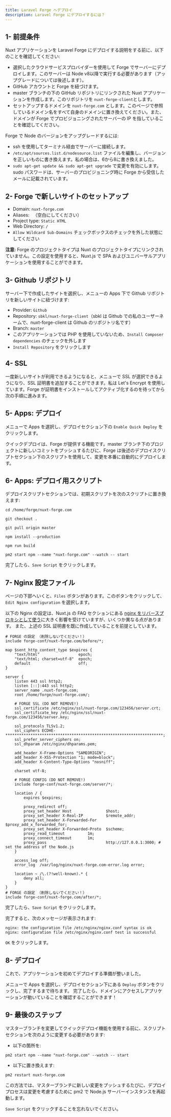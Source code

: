 ```yaml
---
title: Laravel Forge へデプロイ
description: Laravel Forge にデプロイするには？
---
```


## 1- 前提条件

Nuxt アプリケーションを Laravel Forge にデプロイする説明をする前に、以下のことを確認してください:

* 選択したクラウドサービスプロバイダーを使用して Forge でサーバーにデプロイします。このサーバーは Node v8以降で実行する必要があります（アップグレードについては後述します）。
* GitHub アカウントと Forge を紐づけます。
* master ブランチの下の GitHub リポジトリにリンクされた Nuxt アプリケーションを作成します。このリポジトリを `nuxt-forge-client`とします。
* セットアップするドメインを `nuxt-forge.com` とします。このページで参照しているドメイン名をすべて自身のドメインに置き換えてください。また、ドメインが Forge でプロビジョニングされたサーバーの IP を指していることを確認してください。

Forge で Node のバージョンをアップグレードするには:
* ssh を使用してターミナル経由でサーバーに接続します。
* `/etc/apt/sources.list.d/nodesource.list` ファイルを編集し、バージョンを正しいものに書き換えます。私の場合は、6から8に書き換えました。
* `sudo apt-get update && sudo apt-get upgrade` で変更を有効にします。sudo パスワードは、サーバーのプロビジョニング時に Forge から受信したメールに記載されています。

## 2- Forge で新しいサイトのセットアップ

* Domain: `nuxt-forge.com`
* Aliases: ` `（空白にしてください）
* Project type: `Static HTML`
* Web Directory: `/`
* `Allow Wildcard Sub-Domains` チェックボックスのチェックを外した状態にしてください

**注意:** Forge のプロジェクトタイプは Nuxt のプロジェクトタイプにリンクされていません。この設定を使用すると、Nuxt.js で SPA およびユニバーサルアプリケーションを使用することができます。

## 3- Github リポジトリ

サーバー下で作成したサイトを選択し、メニューの Apps 下で Github リポジトリを新しいサイトに紐づけます:
* Provider: `Github`
* Repository: `sbkl/nuxt-forge-client`（sbkl は Github での私のユーザーネームで、nuxt-forge-client は Github のリポジトリ名です）
* Branch: `master`
* このアプリケーションでは PHP を使用していないため、`Install Composer dependencies` のチェックを外します
* `Install Repository` をクリックします

## 4- SSL

一度新しいサイトが利用できるようになると、メニューで SSL が選択できるようになり、SSL 証明書を追加することができます。私は Let's Encrypt を使用しています。Forge が証明書をインストールしてアクティブ化するのを待ってから次の手順に進みます。

## 5- Apps: デプロイ

メニューで Apps を選択し、デプロイセクション下の `Enable Quick Deploy` をクリックします。

クイックデプロイは、Forge が提供する機能です。master ブランチ下のプロジェクトに新しいコミットをプッシュするたびに、Forge は後述のデプロイスクリプトセクション下のスクリプトを使用して、変更を本番に自動的にデプロイします。

## 6- Apps: デプロイ用スクリプト

デプロイスクリプトセクションでは、初期スクリプトを次のスクリプトに置き換えます:

```
cd /home/forge/nuxt-forge.com

git checkout .

git pull origin master

npm install --production

npm run build

pm2 start npm --name "nuxt-forge.com" --watch -- start
```
完了したら、`Save Script` をクリックします。

## 7- Nginx 設定ファイル

ページの下部へいくと、`Files` ボタンがあります。このボタンをクリックして、`Edit Nginx configuration` を選択します。

以下の Nginx の設定は、Nuxt.js の FAQ セクションにある [nginx をリバースプロキシとして使う](https://ja.nuxtjs.org/faq/nginx-proxy/)に大きく影響を受けていますが、いくつか異なる点があります。 また、上述の SSL 証明書を既に作成していることを前提としています。

```
# FORGE の設定 （削除しないでください！）
include forge-conf/nuxt-forge.com/before/*;

map $sent_http_content_type $expires {
    "text/html"                 epoch;
    "text/html; charset=utf-8"  epoch;
    default                     off;
}
        
server {
    listen 443 ssl http2;
    listen [::]:443 ssl http2;
    server_name .nuxt-forge.com;
    root /home/forge/nuxt-forge.com/;

    # FORGE SSL (DO NOT REMOVE!)
    ssl_certificate /etc/nginx/ssl/nuxt-forge.com/123456/server.crt;
    ssl_certificate_key /etc/nginx/ssl/nuxt-forge.com/123456/server.key;

    ssl_protocols TLSv1.2;
    ssl_ciphers ECDHE-*********************************************************************;
    ssl_prefer_server_ciphers on;
    ssl_dhparam /etc/nginx/dhparams.pem;

    add_header X-Frame-Options "SAMEORIGIN";
    add_header X-XSS-Protection "1; mode=block";
    add_header X-Content-Type-Options "nosniff";

    charset utf-8;

    # FORGE CONFIG (DO NOT REMOVE!)
    include forge-conf/nuxt-forge.com/server/*;

    location / {
        expires $expires;

        proxy_redirect off;
        proxy_set_header Host               $host;
        proxy_set_header X-Real-IP          $remote_addr;
        proxy_set_header X-Forwarded-For    $proxy_add_x_forwarded_for;
        proxy_set_header X-Forwarded-Proto  $scheme;
        proxy_read_timeout          1m;
        proxy_connect_timeout       1m;
        proxy_pass                          http://127.0.0.1:3000; # set the address of the Node.js
    }

    access_log off;
    error_log  /var/log/nginx/nuxt-forge.com-error.log error;

    location ~ /\.(?!well-known).* {
        deny all;
    }
}
# FORGE の設定 （削除しないでください！）
include forge-conf/nuxt-forge.com/after/*;
```
完了したら、`Save Script` をクリックします。

完了すると、次のメッセージが表示されます:

```
nginx: the configuration file /etc/nginx/nginx.conf syntax is ok
nginx: configuration file /etc/nginx/nginx.conf test is successful
```

`OK` をクリックします。

## 8- デプロイ

これで、アプリケーションを初めてデプロイする準備が整いました。

メニューで Apps を選択し、デプロイセクション下にある `Deploy` ボタンをクリックし、完了するまで待ちます。 完了したら、ドメインにアクセスしアプリケーションが動いていることを確認することができます！

## 9- 最後のステップ

マスターブランチを変更してクイックデプロイ機能を使用する前に、スクリプトセクションを次のように変更する必要があります:

* 以下の箇所を:

`pm2 start npm --name "nuxt-forge.com" --watch -- start`

* 以下に置き換えます:

`pm2 restart nuxt-forge.com`

この方法では、マスターブランチに新しい変更をプッシュするたびに、デプロイプロセスは変更を考慮するために pm2 で Node.js サーバーインスタンスを再起動します。

`Save Script` をクリックすることを忘れないでください。

